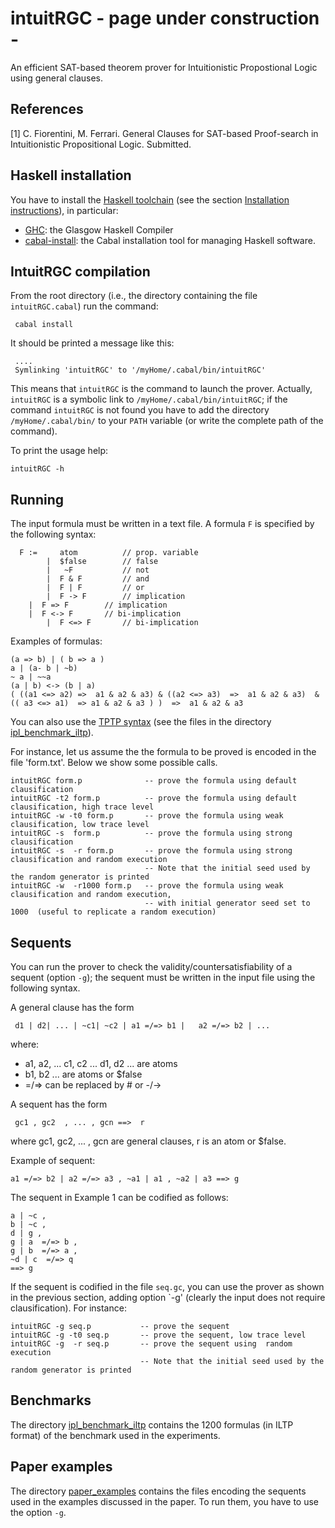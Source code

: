 intuitRGC - page under construction -
=========

An efficient SAT-based theorem prover for Intuitionistic Propostional Logic using general clauses.



References
----------


[1] C. Fiorentini, M. Ferrari. General Clauses for SAT-based Proof-search in Intuitionistic Propositional Logic. Submitted.



Haskell installation
-------------------

You have to install the [Haskell toolchain](https://www.haskell.org/downloads)
(see  the section  [Installation instructions](https://www.haskell.org/downloads#ghcup)), 
in particular:

- [GHC](https://www.haskell.org/ghc/): the Glasgow Haskell Compiler
- [cabal-install](https://cabal.readthedocs.io/en/3.6/): the Cabal installation tool for managing Haskell software.



IntuitRGC compilation
----------------------

From the  root directory (i.e., the directory containing the file  `intuitRGC.cabal`) run the command:

```console
 cabal install
```

It should be printed a message like this:

```console
 ....
 Symlinking 'intuitRGC' to '/myHome/.cabal/bin/intuitRGC'
```

This means that `intuitRGC` is the command to launch the prover. Actually,
`intuitRGC` is a symbolic link to    `/myHome/.cabal/bin/intuitRGC`; if
the command `intuitRGC` is not found you have to add the directory `/myHome/.cabal/bin/` to
your `PATH` variable (or write the complete path of the command).


To print the usage help:


```console
intuitRGC -h
```


Running
-------

The input formula must be written in a text file. A formula `F` is specified by the following syntax:

```console
  F :=     atom          // prop. variable
        |  $false        // false
        |   ~F           // not 
        |  F & F         // and
        |  F | F         // or
        |  F -> F        // implication
	|  F => F        // implication
	|  F <-> F       // bi-implication
        |  F <=> F       // bi-implication
```
Examples of formulas:

```console
(a => b) | ( b => a )
a | (a- b | ~b)
~ a | ~~a
(a | b) <-> (b | a)
( ((a1 <=> a2) =>  a1 & a2 & a3) & ((a2 <=> a3)  =>  a1 & a2 & a3)  & (( a3 <=> a1)  => a1 & a2 & a3 ) )  =>  a1 & a2 & a3  
```

You can also use the [TPTP syntax](http://tptp.cs.miami.edu/TPTP/QuickGuide/Problems.html)
(see the files in  the directory  [ipl_benchmark_iltp](https://github.com/cfiorentini/intuitRGC/tree/main/ipl_benchmark_iltp)).


For instance, let us assume the the formula to be proved is encoded in the file 'form.txt'.
Below we show some possible calls.


```console
intuitRGC form.p              -- prove the formula using default clausification
intuitRGC -t2 form.p          -- prove the formula using default clausification, high trace level
intuitRGC -w -t0 form.p       -- prove the formula using weak clausification, low trace level
intuitRGC -s  form.p          -- prove the formula using strong clausification
intuitRGC -s  -r form.p       -- prove the formula using strong clausification and random execution
                              -- Note that the initial seed used by the random generator is printed
intuitRGC -w  -r1000 form.p   -- prove the formula using weak clausification and random execution, 
                              -- with initial generator seed set to 1000  (useful to replicate a random execution)

```

Sequents 
--------

You can run the prover to check the validity/countersatisfiability  of a sequent (option `-g`); the sequent must be written in the input file using the following syntax.

A  general clause has the form

```console
 d1 | d2| ... | ~c1| ~c2 | a1 =/=> b1 |   a2 =/=> b2 | ...
```
where:

-  a1, a2, ...  c1, c2 ...  d1, d2 ... are atoms
-  b1, b2 ... are atoms or $false
-   =/=> can be replaced by  # or -/->

A sequent has the form

```console
 gc1 , gc2  , ... , gcn ==>  r
```

where gc1, gc2, ... , gcn are general  clauses, r  is an atom or $false. 


Example of sequent:


```console
a1 =/=> b2 | a2 =/=> a3 , ~a1 | a1 , ~a2 | a3 ==> g

```


The sequent in Example 1 can be codified as follows:

```console
a | ~c ,
b | ~c ,
d | g ,
g | a  =/=> b , 
g | b  =/=> a , 
~d | c  =/=> q 
==> g
```


If the sequent is codified in the file `seq.gc`, you can use the prover as shown in the previous section, adding option `-g'
(clearly  the input does not require clausification). For instance:



```console
intuitRGC -g seq.p           -- prove the sequent 
intuitRGC -g -t0 seq.p       -- prove the sequent, low trace level
intuitRGC -g  -r seq.p       -- prove the sequent using  random execution
                             -- Note that the initial seed used by the random generator is printed
```


Benchmarks
----------

The directory [ipl_benchmark_iltp](https://github.com/cfiorentini/intuitRGC/tree/main/ipl_benchmark_iltp) contains the 1200 formulas (in ILTP format) of the benchmark used in the experiments.


Paper examples
--------------

The directory
[paper_examples](https://github.com/cfiorentini/intuitRGC/tree/main/paper_examples)
contains the files encoding the sequents used in the examples
discussed in the paper. To run them, you have to use the option `-g`.